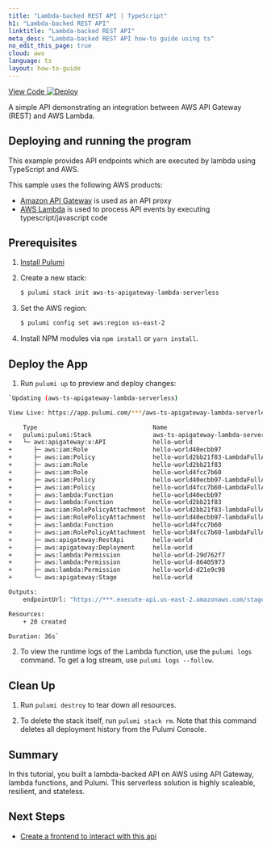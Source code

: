 ```yaml
---
title: "Lambda-backed REST API | TypeScript"
h1: "Lambda-backed REST API"
linktitle: "Lambda-backed REST API"
meta_desc: "Lambda-backed REST API how-to guide using ts"
no_edit_this_page: true
cloud: aws
language: ts
layout: how-to-guide
---
```


<!-- WARNING: this page was generated by a tool. Do not edit it by hand. -->
<!-- To change it, please see https://github.com/pulumi/docs/tree/master/tools/mktutorial. -->

<p class="mb-4 flex">
    <a class="flex flex-wrap items-center rounded text-xs text-white bg-blue-600 border-2 border-blue-600 px-2 mr-2 whitespace-no-wrap hover:text-white" style="height: 32px" href="https://github.com/pulumi/examples/tree/master/aws-ts-apigateway-lambda-serverless" target="_blank">
        <span><i class="fab fa-github pr-2"></i> View Code</span>
    </a>
    <a href="https://app.pulumi.com/new?template=https://github.com/pulumi/examples/blob/master/aws-ts-apigateway-lambda-serverless/README.md" target="_blank">
        <img src="https://get.pulumi.com/new/button.svg" alt="Deploy">
    </a>
</p>


A simple API demonstrating an integration between AWS API Gateway (REST) and AWS Lambda.

## Deploying and running the program

This example provides API endpoints which are executed by lambda using TypeScript and AWS.

This sample uses the following AWS products:

- [Amazon API Gateway](https://aws.amazon.com/api-gateway/) is used as an API proxy
- [AWS Lambda](https://aws.amazon.com/lambda/) is used to process API events by executing typescript/javascript code

## Prerequisites

1. [Install Pulumi](https://www.pulumi.com/docs/get-started/install/)
2.  Create a new stack:

    ```bash
    $ pulumi stack init aws-ts-apigateway-lambda-serverless
    ```

3.  Set the AWS region:

    ```bash
    $ pulumi config set aws:region us-east-2
    ```

4.  Install NPM modules via `npm install` or `yarn install`.

## Deploy the App

1.  Run `pulumi up` to preview and deploy changes:

  ```bash
  `Updating (aws-ts-apigateway-lambda-serverless)

  View Live: https://app.pulumi.com/***/aws-ts-apigateway-lambda-serverless/aws-ts-apigateway-lambda-serverless/updates/1

      Type                                Name                                                                     Status      
  +   pulumi:pulumi:Stack                 aws-ts-apigateway-lambda-serverless-aws-ts-apigateway-lambda-serverless  created     
  +   └─ aws:apigateway:x:API             hello-world                                                              created     
  +      ├─ aws:iam:Role                  hello-world40ecbb97                                                      created     
  +      ├─ aws:iam:Policy                hello-world2bb21f83-LambdaFullAccess                                     created     
  +      ├─ aws:iam:Role                  hello-world2bb21f83                                                      created     
  +      ├─ aws:iam:Role                  hello-world4fcc7b60                                                      created     
  +      ├─ aws:iam:Policy                hello-world40ecbb97-LambdaFullAccess                                     created     
  +      ├─ aws:iam:Policy                hello-world4fcc7b60-LambdaFullAccess                                     created     
  +      ├─ aws:lambda:Function           hello-world40ecbb97                                                      created     
  +      ├─ aws:lambda:Function           hello-world2bb21f83                                                      created     
  +      ├─ aws:iam:RolePolicyAttachment  hello-world2bb21f83-lambdaFullAccessCopyAttachment                       created     
  +      ├─ aws:iam:RolePolicyAttachment  hello-world40ecbb97-lambdaFullAccessCopyAttachment                       created     
  +      ├─ aws:lambda:Function           hello-world4fcc7b60                                                      created     
  +      ├─ aws:iam:RolePolicyAttachment  hello-world4fcc7b60-lambdaFullAccessCopyAttachment                       created     
  +      ├─ aws:apigateway:RestApi        hello-world                                                              created     
  +      ├─ aws:apigateway:Deployment     hello-world                                                              created     
  +      ├─ aws:lambda:Permission         hello-world-29d762f7                                                     created     
  +      ├─ aws:lambda:Permission         hello-world-86405973                                                     created     
  +      ├─ aws:lambda:Permission         hello-world-d21e9c98                                                     created     
  +      └─ aws:apigateway:Stage          hello-world                                                              created     
  
  Outputs:
      endpointUrl: "https://***.execute-api.us-east-2.amazonaws.com/stage/"

  Resources:
      + 20 created

  Duration: 36s`
  ```

2.  To view the runtime logs of the Lambda function, use the `pulumi logs` command. To get a log stream, use `pulumi logs --follow`.

## Clean Up

1.  Run `pulumi destroy` to tear down all resources.

2.  To delete the stack itself, run `pulumi stack rm`. Note that this command deletes all deployment history from the Pulumi Console.

## Summary

In this tutorial, you built a lambda-backed API on AWS using API Gateway, lambda functions, and Pulumi. This serverless solution is highly scaleable, resilient, and stateless.


## Next Steps

- [Create a frontend to interact with this api](https://www.pulumi.com/docs/tutorials/aws/s3-website/)

